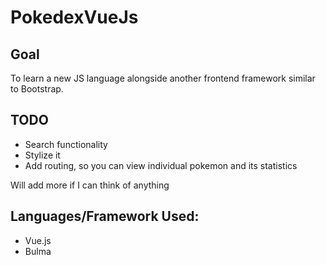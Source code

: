 # PokedexVueJs

## Goal
To learn a new JS language alongside another frontend framework similar to Bootstrap.

## TODO
- Search functionality
- Stylize it
- Add routing, so you can view individual pokemon and its statistics

Will add more if I can think of anything

## Languages/Framework Used:
- Vue.js
- Bulma